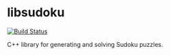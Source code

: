
# libsudoku

[![Build Status](https://travis-ci.org/raulcostajunior/libsudoku.svg?branch=master)](https://travis-ci.org/raulcostajunior/libsudoku)

C++ library for generating and solving Sudoku puzzles.
